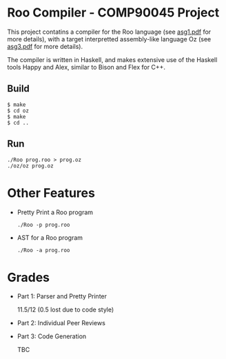 # Roo Compiler - COMP90045 Project

This project contatins a compiler for the Roo language (see [asg1.pdf](https://github.com/jimbxb/comp90045-project/blob/master/spec/asg1.pdf) for more details), 
with a target interpretted assembly-like language Oz (see [asg3.pdf](https://github.com/jimbxb/comp90045-project/blob/master/spec/asg3.pdf) for more details).

The compiler is written in Haskell, and makes extensive use of the Haskell tools Happy and Alex, similar to Bison and Flex for C++.

## Build
```
$ make
$ cd oz
$ make
$ cd ..
```

## Run
```
./Roo prog.roo > prog.oz
./oz/oz prog.oz
```

# Other Features
* Pretty Print a Roo program

  ```
  ./Roo -p prog.roo
  ```
  
* AST for a Roo program

  ```
  ./Roo -a prog.roo
  ```
  
# Grades
* Part 1: Parser and Pretty Printer
  
  11.5/12 (0.5 lost due to code style)
* Part 2: Individual Peer Reviews

* Part 3: Code Generation

  TBC
